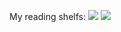 My reading shelfs:
[<img src="https://s.gr-assets.com/images/badge/badge1.jpg">](https://www.goodreads.com/review/list/171175794?shelf=currently-reading)
[<img src="https://img.shields.io/badge/AniList-lightblue?logo=manga">](https://anilist.co/user/elblasco/)
